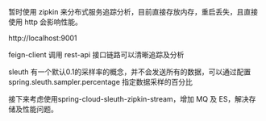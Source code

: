 暂时使用 zipkin 来分布式服务追踪分析，目前直接存放内存，重启丢失，且直接使用 http 会影响性能。

http://localhost:9001

feign-client 调用 rest-api 接口链路可以清晰追踪及分析

sleuth 有一个默认0.1的采样率的概念，并不会发送所有的数据，可以通过配置 spring.sleuth.sampler.percentage 指定数据采样的百分比

接下来考虑使用spring-cloud-sleuth-zipkin-stream，增加 MQ 及 ES，解决存储及性能问题。